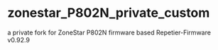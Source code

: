 # zonestar_P802N_private_custom
a private fork for ZoneStar P802N firmware based Repetier-Firmware v0.92.9
